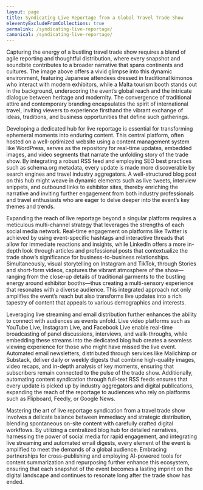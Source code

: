 ```yaml
---
layout: page
title: Syndicating Live Reportage from a Global Travel Trade Show
eleventyExcludeFromCollections: true
permalink: /syndicating-live-reportage/
canonical: /syndicating-live-reportage/
---
```


Capturing the energy of a bustling travel trade show requires a blend of agile reporting and thoughtful distribution, where every snapshot and soundbite contributes to a broader narrative that spans continents and cultures. The image above offers a vivid glimpse into this dynamic environment, featuring Japanese attendees dressed in traditional kimonos who interact with modern exhibitors, while a Malta tourism booth stands out in the background, underscoring the event’s global reach and the intricate dialogue between heritage and modernity. The convergence of traditional attire and contemporary branding encapsulates the spirit of international travel, inviting viewers to experience firsthand the vibrant exchange of ideas, traditions, and business opportunities that define such gatherings.

Developing a dedicated hub for live reportage is essential for transforming ephemeral moments into enduring content. This central platform, often hosted on a well-optimized website using a content management system like WordPress, serves as the repository for real-time updates, embedded images, and video segments that narrate the unfolding story of the trade show. By integrating a robust RSS feed and employing SEO best practices such as schema.org metadata, every update is made more discoverable by search engines and travel industry aggregators. A well-structured blog post on this hub might weave in dynamic elements such as live tweets, interview snippets, and outbound links to exhibitor sites, thereby enriching the narrative and inviting further engagement from both industry professionals and travel enthusiasts who are eager to delve deeper into the event’s key themes and trends.

Expanding the reach of live reportage beyond a singular platform requires a meticulous multi-channel strategy that leverages the strengths of each social media network. Real-time engagement on platforms like Twitter is achieved by using event-specific hashtags and interactive threads that allow for immediate reactions and insights, while LinkedIn offers a more in-depth look through articles and professional posts that contextualize the trade show’s significance for business-to-business relationships. Simultaneously, visual storytelling on Instagram and TikTok, through Stories and short-form videos, captures the vibrant atmosphere of the show—ranging from the close-up details of traditional garments to the bustling energy around exhibitor booths—thus creating a multi-sensory experience that resonates with a diverse audience. This integrated approach not only amplifies the event’s reach but also transforms live updates into a rich tapestry of content that appeals to various demographics and interests.

Leveraging live streaming and email distribution further enhances the ability to connect with audiences as events unfold. Live video platforms such as YouTube Live, Instagram Live, and Facebook Live enable real-time broadcasting of panel discussions, interviews, and walk-throughs, while embedding these streams into the dedicated blog hub creates a seamless viewing experience for those who might have missed the live event. Automated email newsletters, distributed through services like Mailchimp or Substack, deliver daily or weekly digests that combine high-quality images, video recaps, and in-depth analysis of key moments, ensuring that subscribers remain connected to the pulse of the trade show. Additionally, automating content syndication through full-text RSS feeds ensures that every update is picked up by industry aggregators and digital publications, expanding the reach of the reportage to audiences who rely on platforms such as Flipboard, Feedly, or Google News.

Mastering the art of live reportage syndication from a travel trade show involves a delicate balance between immediacy and strategic distribution, blending spontaneous on-site content with carefully crafted digital workflows. By utilizing a centralized blog hub for detailed narratives, harnessing the power of social media for rapid engagement, and integrating live streaming and automated email digests, every element of the event is amplified to meet the demands of a global audience. Embracing partnerships for cross-publishing and employing AI-powered tools for content summarization and repurposing further enhance this ecosystem, ensuring that each snapshot of the event becomes a lasting imprint on the digital landscape and continues to resonate long after the trade show has ended.
